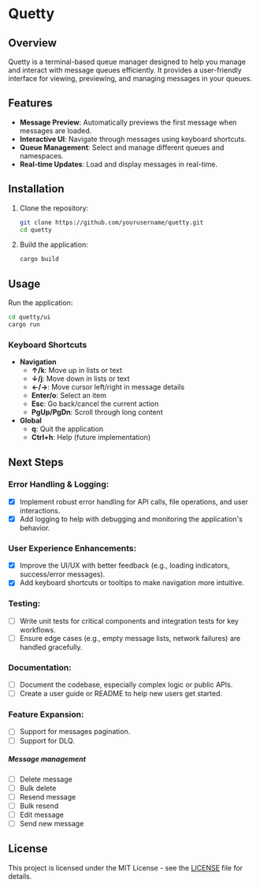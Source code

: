 # Quetty

## Overview
Quetty is a terminal-based queue manager designed to help you manage and interact with message queues efficiently. It provides a user-friendly interface for viewing, previewing, and managing messages in your queues.

## Features
- **Message Preview**: Automatically previews the first message when messages are loaded.
- **Interactive UI**: Navigate through messages using keyboard shortcuts.
- **Queue Management**: Select and manage different queues and namespaces.
- **Real-time Updates**: Load and display messages in real-time.

## Installation
1. Clone the repository:
   ```bash
   git clone https://github.com/yourusername/quetty.git
   cd quetty
   ```
2. Build the application:
   ```bash
   cargo build
   ```

## Usage
Run the application:
```bash
cd quetty/ui
cargo run
```

### Keyboard Shortcuts
- **Navigation**
  - **↑/k**: Move up in lists or text
  - **↓/j**: Move down in lists or text
  - **←/→**: Move cursor left/right in message details
  - **Enter/o**: Select an item
  - **Esc**: Go back/cancel the current action
  - **PgUp/PgDn**: Scroll through long content
- **Global**
  - **q**: Quit the application
  - **Ctrl+h**: Help (future implementation)

## Next Steps

### Error Handling & Logging:
- [x] Implement robust error handling for API calls, file operations, and user interactions.
- [x] Add logging to help with debugging and monitoring the application's behavior.
### User Experience Enhancements:
- [x] Improve the UI/UX with better feedback (e.g., loading indicators, success/error messages).
- [x] Add keyboard shortcuts or tooltips to make navigation more intuitive.
### Testing:
- [ ] Write unit tests for critical components and integration tests for key workflows.
- [ ] Ensure edge cases (e.g., empty message lists, network failures) are handled gracefully.
### Documentation:
- [ ] Document the codebase, especially complex logic or public APIs.
- [ ] Create a user guide or README to help new users get started.
### Feature Expansion:
- [ ] Support for messages pagination.
- [ ] Support for DLQ.
##### Message management
- [ ] Delete message
- [ ] Bulk delete
- [ ] Resend message
- [ ] Bulk resend
- [ ] Edit message
- [ ] Send new message

## License
This project is licensed under the MIT License - see the [LICENSE](LICENSE) file for details. 
